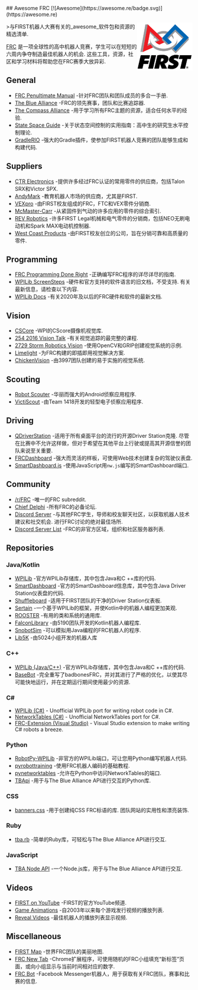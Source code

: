 <div class="github-widget" data-repo="andrewda/awesome-frc"></div>
<script async src="https://pagead2.googlesyndication.com/pagead/js/adsbygoogle.js"></script><ins class="adsbygoogle" style="display:block" data-ad-client="ca-pub-6890694312814945" data-ad-slot="5473692530" data-ad-format="auto"  data-full-width-responsive="true"></ins><script>(adsbygoogle = window.adsbygoogle || []).push({});</script>
## Awesome FRC [![Awesome](https://awesome.re/badge.svg)](https://awesome.re)

[<img src="https://raw.githubusercontent.com/andrewda/awesome-frc/master/media/first.svg?sanitize=true" align="right" width="150">](https://www.firstinspires.org/robotics/frc)

&gt;与FIRST机器人大赛有关的_awesome_软件包和资源的精选清单.

[FRC](https://www.firstinspires.org/robotics/frc) 是一项全球性的高中机器人竞赛，学生可以在短短的六周内争夺制造最佳机器人的机会. 这些工具，资源，社区和学习材料将帮助您在FRC赛季大放异彩.



## General

- [FRC Penultimate Manual](https://github.com/MC42/FRCPenultimateManual) -针对FRC团队和团队成员的多合一手册.
- [The Blue Alliance](https://www.thebluealliance.com/) -FRC的领先赛事，团队和比赛追踪器.
- [The Compass Alliance](https://www.thecompassalliance.org/) -用于学习所有FRC主题的资源，适合任何水平的经验.
- [State Space Guide](https://github.com/calcmogul/state-space-guide) -关于状态空间控制的实用指南：高中生的研究生水平控制理论.
- [GradleRIO](https://github.com/wpilibsuite/GradleRIO) -强大的Gradle插件，使参加FIRST机器人竞赛的团队能够生成和构建代码.

## Suppliers

- [CTR Electronics](http://www.ctr-electronics.com/) -提供许多经过FRC认证的常用零件的供应商，包括Talon SRX和Victor SPX.
- [AndyMark](https://www.andymark.com/) -教育机器人市场的供应商，尤其是FIRST.
- [VEXpro](https://www.vexrobotics.com/vexpro) -由FIRST校友组成的FRC，FTC和VEX零件分销商.
- [McMaster-Carr](https://www.mcmaster.com/) -从紧固件到气动的许多应用的零件的综合索引.
- [REV Robotics](http://www.revrobotics.com/) -许多FIRST Legal机械和电气零件的分销商，包括NEO无刷电动机和Spark MAX电动机控制器.
- [West Coast Products](http://www.wcproducts.net) -由FIRST校友创立的公司，旨在分销可靠和高质量的零件.

## Programming

- [FRC Programming Done Right](http://frc-pdr.readthedocs.io/en/latest/) -正确编写FRC程序的详尽详尽的指南.
- [WPILib ScreenSteps](https://wpilib.screenstepslive.com)  -硬件和官方支持的软件语言的旧文档，不受支持. 有关最新信息，请检查以下内容.
- [WPILib Docs](https://docs.wpilib.org/en/latest/) -有关2020年及以后的FRC硬件和软件的最新文档.

## Vision

- [CSCore](https://github.com/wpilibsuite/cscore) -WPI的CScore摄像机视觉库.
- [254 2016 Vision Talk](https://www.youtube.com/watch?v=rLwOkAJqImo) -有关视觉追踪的最完整的课程.
- [2729 Storm Robotics Vision](https://github.com/2729StormRobotics/StormCV2017) -使用OpenCV和GRIP创建视觉系统的示例.
- [Limelight](https://limelightvision.io/) -为FRC构建的即插即用视觉解决方案.
- [ChickenVision](https://github.com/team3997/ChickenVision) -由3997团队创建的易于实施的视觉系统.

## Scouting

- [Robot Scouter](https://github.com/SUPERCILEX/Robot-Scouter) -华丽而强大的Android侦察应用程序.
- [VictiScout](https://github.com/FRCScout/FRCScout) -由Team 1418开发的轻型电子侦察应用程序.

## Driving

- [QDriverStation](https://github.com/FRC-Utilities/QDriverStation)  -适用于所有桌面平台的流行的开源Driver Station克隆. 尽管在比赛中不允许这样做，但对于希望在其他平台上行驶或提高其开源信誉的团队来说至关重要.
- [FRCDashboard](https://github.com/FRCDashboard/FRCDashboard) -强大而灵活的样板，可使用Web技术创建复杂的驾驶仪表盘.
- [SmartDashboard.js](https://github.com/erikuhlmann/SmartDashboard.js) -使用JavaScript用`nw.js`编写的SmartDashboard端口.

## Community

- [/r/FRC](https://www.reddit.com/r/FRC/) -唯一的FRC subreddit.
- [Chief Delphi](https://www.chiefdelphi.com/forums/portal.php) -所有FRC的必备论坛.
- [Discord Server](http://discord.gg/frc)  -与其他FRC学生，导师和校友聊天社区，以获取机器人技术建议和社交机会. 进行FRC讨论的绝对最佳场所.
- [Discord Server List](https://docs.google.com/spreadsheets/d/1rm6C_hHhPmiIBZxrQT-xGag2Kv9RTpEdENYSKNYB7iI/edit#gid=1112789586) -FRC的非官方区域，组织和社区服务器列表.

## Repositories

### Java/Kotlin

- [WPILib](https://github.com/wpilibsuite/allwpilib) -官方WPILib存储库，其中包含Java和C ++库的代码.
- [SmartDashboard](https://github.com/wpilibsuite/SmartDashboard) -官方的SmartDashboard信息库，其中包含Java Driver Station仪表盘的代码.
- [Shuffleboard](https://github.com/wpilibsuite/Shuffleboard) -适用于FIRST团队的干净的Driver Station仪表板.
- [Sertain](https://github.com/SouthEugeneRoboticsTeam/sertain) -一个基于WPILib的框架，并使Kotlin中的机器人编程更加美观.
- [ROOSTER](https://github.com/flamingchickens1540/ROOSTER) -有用的类和系统的通用库.
- [FalconLibrary](https://github.com/FRC5190/FalconLibrary) -由5190团队开发的Kotlin机器人编程库.
- [SnobotSim](https://github.com/snobotsim/SnobotSim) -可以模拟用Java编程的FRC机器人的程序.
- [Lib5K](https://github.com/frc5024/lib5k) -由5024小组开发的机器人库 

### C++

- [WPILib (Java/C++)](https://github.com/wpilibsuite/allwpilib) -官方WPILib存储库，其中包含Java和C ++库的代码.
- [BaseBot](https://github.com/frc5024/basebot) -完全重写了badbonesFRC，并对其进行了严格的优化，以使其尽可能快地运行，并在定期运行期间使用最少的资源.

### C#

- [WPILib (C#)](https://github.com/robotdotnet/WPILib) - Unofficial WPILib port for writing robot code in C#.
- [NetworkTables (C#)](https://github.com/robotdotnet/NetworkTables) - Unofficial NetworkTables port for C#.
- [FRC-Extension (Visual Studio)](https://github.com/robotdotnet/FRC-Extension) - Visual Studio extension to make writing C# robots a breeze.

### Python

- [RobotPy-WPILib](https://github.com/robotpy/robotpy-wpilib) -非官方的WPILib端口，可让您用Python编写机器人代码.
- [pyrobottraining](https://github.com/robotpy/pyrobottraining) -使用FRC机器人编码的基础教程.
- [pynetworktables](https://github.com/robotpy/pynetworktables) -允许在Python中访问NetworkTables的端口.
- [TBApi](https://github.com/PlasmaRobotics2403/TBApi) -用于与The Blue Alliance API进行交互的Python库.

### CSS

- [banners.css](https://github.com/ErikBoesen/banners.css)  -用于创建纯CSS FRC标语的库. 团队网站的实用性和漂亮装饰.

### Ruby

- [tba.rb](https://github.com/frc1418/tba.rb) -简单的Ruby库，可轻松与The Blue Alliance API进行交互.

### JavaScript

- [TBA Node API](https://github.com/Team2537/tba-api-node) -一个Node.js库，用于与The Blue Alliance API进行交互.

## Videos

- [FIRST on YouTube](https://www.youtube.com/user/FIRSTWorldTube) -FIRST的官方YouTube频道.
- [Game Animations](https://www.youtube.com/watch?v=uYNu9cQac1o&list=PLOPIDgAYFKaQmz6aznEMAbewtqqT7FCqY) -自2003年以来每个游戏发行视频的播放列表.
- [Reveal Videos](https://www.youtube.com/watch?v=2zu1EzyKRRE&list=PLocx3vY5mUKNSVfiI1kEjZ9AXtMu1N7-B) -最佳机器人的播放列表显示视频.

## Miscellaneous

- [FIRST Map](https://firstmap.github.io) -世界FRC团队的美丽地图.
- [FRC New Tab](https://chrome.google.com/webstore/detail/frc-new-tab/agmoglelphhinnadfmbfodhkdagibkop) -Chrome扩展程序，可使用随机的FRC小组填充“新标签”页面，或向小组显示与当前时间相对应的数字.
- [FRC Bot](https://github.com/FRC-Bot/FRCBot-ChatBot) -Facebook Messenger机器人，用于获取有关FRC团队，赛事和比赛的信息.
